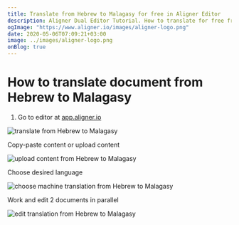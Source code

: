 ```yaml
---
title: Translate from Hebrew to Malagasy for free in Aligner Editor
description: Aligner Dual Editor Tutorial. How to translate for free from Hebrew to Malagasy. Aligner is multilingual document management platform. 
ogImage: "https://www.aligner.io/images/aligner-logo.png"
date: 2020-05-06T07:09:21+03:00
image: ../images/aligner-logo.png
onBlog: true
---
```


# How to translate document from Hebrew to Malagasy

1. Go to editor at [app.aligner.io](https://app.aligner.io "Aligner App web page")

![translate from Hebrew to Malagasy](../aligner-blank-editor.png "translate from Hebrew to Malagasy")

Copy-paste content or upload content

![upload content from Hebrew to Malagasy](../aligner-uploaded-document.png "upload content from Hebrew to Malagasy")

Choose desired language

![choose machine translation from Hebrew to Malagasy](../aligner-language-dropdown.png "choose machine translation from Hebrew to Malagasy")

Work and edit 2 documents in parallel

![edit translation from Hebrew to Malagasy](../aligner-double-sitded-editor.png "edit translation from Hebrew to Malagasy")

